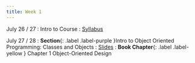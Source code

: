 ```yaml
---
title: Week 1
---
```


July 26 / 27
: Intro to Course
  : [Syllabus](https://jdposada.github.io/oop/syllabus/)

July 27 / 28
: **Section**{: .label .label-purple }Intro to Object Oriented Programming: Classes and Objects
  : [Slides](https://uninorte-my.sharepoint.com/:p:/g/personal/jposada_uninorte_edu_co/ES0Fh8kZdotFjmD7S_ZmMGsBtXOFL_ieDn-yiiSgzR6Wiw)
: **Book Chapter**{: .label .label-yellow } Chapter 1 Object-Oriented Design